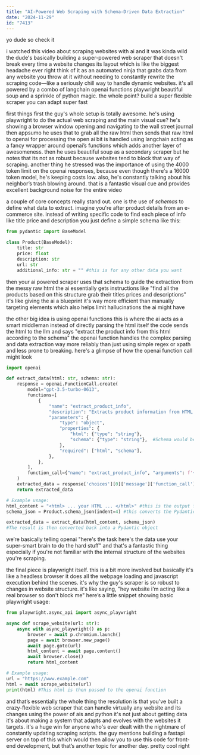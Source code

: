 ```yaml
---
title: "AI-Powered Web Scraping with Schema-Driven Data Extraction"
date: "2024-11-29"
id: "7413"
---
```


yo dude so check it

i watched this video about scraping websites with ai and it was kinda wild the dude's basically building a super-powered web scraper that doesn't break every time a website changes its layout which is like the biggest headache ever right think of it as an automated ninja that grabs data from any website you throw at it without needing to constantly rewrite the scraping code—like a seriously chill way to handle dynamic websites. it's all powered by a combo of langchain openai functions playwright beautiful soup and a sprinkle of python magic. the whole point? build a super flexible scraper you can adapt super fast

first things first the guy's whole setup is totally awesome. he's using playwright to do the actual web scraping and the main visual cue? he's showing a browser window opening and navigating to the wall street journal then appsumo he uses that to grab all the raw html then sends that raw html to openai for processing the open ai bit is handled using langchain acting as a fancy wrapper around openai’s functions which adds another layer of awesomeness. then he uses beautiful soup as a secondary scraper but he notes that its not as robust because websites tend to block that way of scraping. another thing he stressed was the importance of using the 4000 token limit on the openai responses, because even though there's a 16000 token model, he's keeping costs low. also, he's constantly talking about his neighbor’s trash blowing around. that is a fantastic visual cue and provides excellent background noise for the entire video

a couple of core concepts really stand out. one is the use of _schemas_ to define what data to extract. imagine you're after product details from an e-commerce site. instead of writing specific code to find each piece of info like title price and description you just define a simple schema like this:

```python
from pydantic import BaseModel

class Product(BaseModel):
    title: str
    price: float
    description: str
    url: str
    additional_info: str = "" #this is for any other data you want
```

then your ai powered scraper uses that schema to guide the extraction from the messy raw html the ai essentially gets instructions like "find all the products based on this structure grab their titles prices and descriptions" it's like giving the ai a blueprint it's way more efficient than manually targeting elements which also helps limit hallucinations the ai might have

the other big idea is using openai functions this is where the ai acts as a smart middleman instead of directly parsing the html itself the code sends the html to the llm and says "extract the product info from this html according to the schema" the openai function handles the complex parsing and data extraction way more reliably than just using simple regex or xpath and less prone to breaking. here's a glimpse of how the openai function call might look

```python
import openai

def extract_data(html: str, schema: str):
    response = openai.FunctionCall.create(
        model="gpt-3.5-turbo-0613",
        functions=[
            {
                "name": "extract_product_info",
                "description": "Extracts product information from HTML based on a schema",
                "parameters": {
                    "type": "object",
                    "properties": {
                        "html": {"type": "string"},
                        "schema": {"type": "string"},  #Schema would be as a Json
                    },
                    "required": ["html", "schema"],
                },
            },
        ],
        function_call={"name": "extract_product_info", "arguments": f'{{"html": "{html}", "schema": "{schema}"}}'},
    )
    extracted_data = response['choices'][0]['message']['function_call']['arguments']
    return extracted_data

# Example usage:
html_content = "<html> ... your HTML ... </html>" #this is the output from the playwright scraper
schema_json = Product.schema_json(indent=4) #this converts the Pydantic schema to JSON

extracted_data = extract_data(html_content, schema_json)
#The result is then converted back into a Pydantic object
```

we’re basically telling openai "here's the task here's the data use your super-smart brain to do the hard stuff" and that's a fantastic thing especially if you're not familiar with the internal structure of the websites you're scraping.

the final piece is playwright itself. this is a bit more involved but basically it's like a headless browser it does all the webpage loading and javascript execution behind the scenes. it's why the guy's scraper is so robust to changes in website structure. it's like saying, "hey website i'm acting like a real browser so don't block me" here’s a little snippet showing basic playwright usage:

```python
from playwright.async_api import async_playwright

async def scrape_website(url: str):
    async with async_playwright() as p:
        browser = await p.chromium.launch()
        page = await browser.new_page()
        await page.goto(url)
        html_content = await page.content()
        await browser.close()
        return html_content

# Example usage:
url = "https://www.example.com"
html = await scrape_website(url)
print(html) #This html is then passed to the openai function
```

and that’s essentially the whole thing the resolution is that you've built a crazy-flexible web scraper that can handle virtually any website and its changes using the power of ais and python it's not just about getting data it's about making a system that adapts and evolves with the websites it targets. it's a huge win for anyone who's ever dealt with the nightmare of constantly updating scraping scripts. the guy mentions building a fastapi server on top of this which would then allow you to use this code for front-end development, but that’s another topic for another day. pretty cool right
